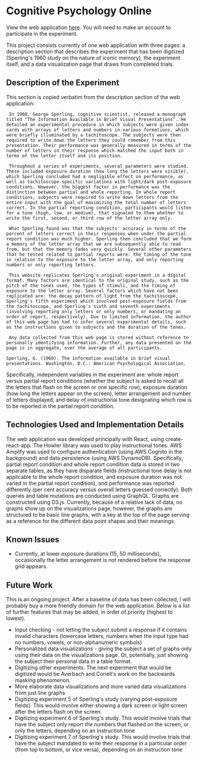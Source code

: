 # Cognitive Psychology Online

View the web application [here](http://sperling-20190730200445-hostingbucket-dev.s3-website-us-east-1.amazonaws.com/). You will need to make an account to participate in the experiment.

This project consists currently of one web application with three pages: a description section that describes the experiment that has been digitized (Sperling's 1960 study on the nature of iconic memory), the experiment itself, and a data visualization page that draws from completed trials. 

## Description of the Experiment

This section is copied verbatim from the description section of the web application: 

     In 1960, George Sperling, cognitive scientist, released a monograph titled "The Information Available in Brief Visual Presentations". He detailed an experimental procedure in which subjects were given index cards with arrays of letters and numbers in various formations, which were briefly illuminated by a tachitoscope. The subjects were then required to write down the letters they could remember from this presentation. Their performance was generally measured in terms of the number of letters in their response which matched the input both in terms of the letter itself and its position.

     Throughout a series of experiments, several parameters were studied. These included exposure duration (how long the letters were visible), which Sperling concluded had a negligible effect on performance, as well as tachitoscope-specific variations with light/dark post-exposure conditions. However, the biggest factor in performance was the distinction between partial and whole reporting. In whole report conditions, subjects were required to write down letters from the entire input with the goal of maximizing the total number of letters correct. In the partial reporting condition, participants would listen for a tone (high, low, or medium), that signaled to them whether to write the first, second, or third row of the letter array only.

     What Sperling found was that the subjects' accuracy in terms of the percent of letters correct in their responses when under the partial report condition was much higher. Sperling then concluded that we form a memory of the letter array that we are subsequently able to read from, but that the memory fades very quickly. Several other parameters that he tested related to partial reports were: the timing of the tone in relation to the exposure to the letter array, and only reporting numbers or only reporting letters.

     This website replicates Sperling's original experiment in a digital format. Many factors are identical to the original study, such as the pitch of the tones used, the types of stimuli, and the timing of exposure to the letter array. Several factors which have not been replicated are: the decay pattern of light from the tachitoscope, Sperling's fifth experiment which involved post-exposure fields from the tachitoscope, and Sperling's sixth and seventh experiments (involving reporting only letters or only numbers, or mandating an order of report, respectively). Due to limited information, the author of this web page has had to infer several experimental details, such as the instructions given to subjects and the duration of the tones.

     Any data collected from this web page is stored without reference to personally identifying information. Further, any data presented on the page is in aggregate, over the average of all participants.
    
    Sperling, G. (1960). The information available in brief visual presentations. Washington, D.C.: American Psychological Association.

Specifically, independent variables in the experiment are: whole report versus partial report conditions (whether the subject is asked to recall all the letters that flash on the screen or one specific row), exposure duration (how long the letters appear on the screen), letter arrangement and number of letters displayed, and delay of instructional tone designating which row is to be reported in the partial report condition.

## Technologies Used and Implementation Details

The web application was developed principally with React, using create-react-app. The Howler library was used to play instructional tones. AWS Amplify was used to configure authentication (using AWS Cognito in the background) and data persistence (using AWS DynamoDB). Specifically, partial report condition and whole report condition data is stored in two separate tables, as they have disparate fields (instructional tone delay is not applicable to the whole report condition, and exposure duration was not varied in the partial report condition), and performance was reported differently (per cent accuracy versus overall letters guessed correctly). Both queries and table mutations are conducted using GraphQL. Graphs are constructed using D3.js. Currently, because of a relative lack of data, no graphs show up on the visualizations page, however, the graphs are structured to be basic line graphs, with a key at the top of the page serving as a reference for the different data point shapes and their meanings.

## Known Issues

* Currently, at lower exposure durations (15, 50 milliseconds), occasionally the letter arrangement is not rendered before the response grid appears.

## Future Work

This is an ongoing project. After a baseline of data has been collected, I will probably buy a more friendly domain for the web application. Below is a list of further features that may be added, in order of priority (highest to lowest).

* Input checking - not letting the subject submit a response if it contains invalid characters (lowercase letters, numbers when the input type had no numbers, vowels, or non-alphanumeric symbols)
* Personalized data visualizations - giving the subject a set of graphs only using their data on the visualizations page. Or, potentially, just showing the subject their personal data in a table format.
* Digitizing other experiments. The next experiment that would be digitized would be Averbach and Coriell's work on the backwards masking phenomenon.
* More elaborate data visualizations and more varied data visualizations from just line graphs
* Digitizing experiment 5 of Sperling's study (varying post-exposure fields). This would involve either showing a dark screen or light screen after the letters flash on the screen.
* Digitizing experiment 6 of Sperling's study. This would involve trials that have the subject only report the numbers that flashed on the screen, or only the letters, depending on an instruction tone
* Digitizing experiment 7 of Sperling's study. This would involve trials that have the subject mandated to write their response in a particular order (from top to bottom, or vice versa), depending on an instruction tone 